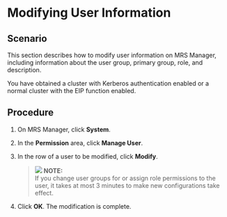 # Modifying User Information<a name="EN-US_TOPIC_0125375966"></a>

## Scenario<a name="sa7c198a309df4e24970388f25f125d75"></a>

This section describes how to modify user information on MRS Manager, including information about the user group, primary group, role, and description.

You have obtained a cluster with Kerberos authentication enabled or a normal cluster with the EIP function enabled.

## Procedure<a name="s9451ed6ad9634afca4b4a382e57c43c7"></a>

1.  On MRS Manager, click  **System**.
2.  In the  **Permission** area, click **Manage User**.
3.  In the row of a user to be modified, click  **Modify**.

    >![](/images/icon-note.gif) **NOTE:**   
    >If you change user groups for or assign role permissions to the user, it takes at most 3 minutes to make new configurations take effect.  

4.  Click  **OK**. The modification is complete.


